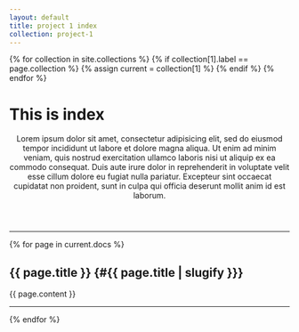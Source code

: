 ```yaml
---
layout: default
title: project 1 index
collection: project-1
---
```


{% for collection in site.collections %}
	{% if collection[1].label == page.collection %}
	    {% assign current = collection[1] %}
	{% endif %}
{% endfor %}

# This is index

<header>
Lorem ipsum dolor sit amet, consectetur adipisicing elit, sed do eiusmod
tempor incididunt ut labore et dolore magna aliqua. Ut enim ad minim veniam,
quis nostrud exercitation ullamco laboris nisi ut aliquip ex ea commodo
consequat. Duis aute irure dolor in reprehenderit in voluptate velit esse
cillum dolore eu fugiat nulla pariatur. Excepteur sint occaecat cupidatat non
proident, sunt in culpa qui officia deserunt mollit anim id est laborum.
</header>

<hr />

{% for page in current.docs %}

## {{ page.title }} {#{{ page.title | slugify }}}
{{ page.content }}

<hr />

{% endfor %}